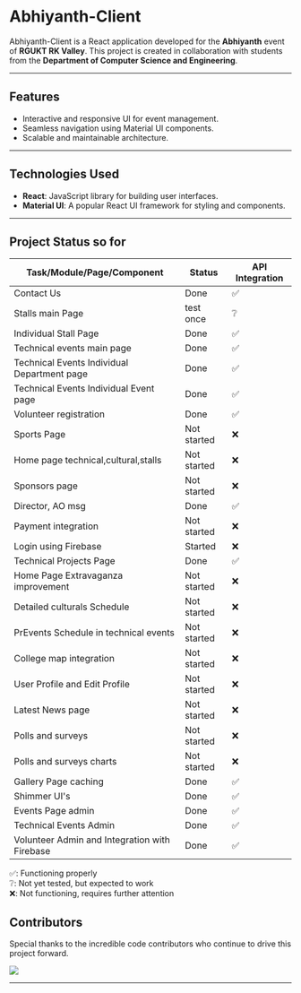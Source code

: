 # **Abhiyanth-Client**

Abhiyanth-Client is a React application developed for the **Abhiyanth** event of **RGUKT RK Valley**. This project is created in collaboration with students from the **Department of Computer Science and Engineering**.

---

## **Features**
- Interactive and responsive UI for event management.
- Seamless navigation using Material UI components.
- Scalable and maintainable architecture.

---

## **Technologies Used**
- **React**: JavaScript library for building user interfaces.
- **Material UI**: A popular React UI framework for styling and components.

---

## Project Status so for

| Task/Module/Page/Component                        | Status          | API Integration|
|-----------------------------------------|-----------------|----------------|
| Contact Us                              | Done            | ✅             |
| Stalls main Page                        | test once       | ❔            |
| Individual Stall Page                   | Done     | ✅             |
| Technical events main page              | Done            | ✅             |
| Technical Events Individual Department page | Done        | ✅             |
| Technical Events Individual Event page  | Done     | ✅             |
| Volunteer registration                  | Done            | ✅             |
| Sports Page                             | Not started     | ❌             |
| Home page technical,cultural,stalls                     | Not started     | ❌             |
| Sponsors page                           | Not started     | ❌             |
| Director, AO msg                            | Done     | ✅             |
| Payment integration                     | Not started     | ❌             |
| Login using Firebase                    | Started         | ❌             |
| Technical Projects Page                 |Done     |    ✅          |
| Home Page Extravaganza improvement      | Not started     | ❌             |
| Detailed culturals Schedule             | Not started     | ❌             |
| PrEvents Schedule in technical events   | Not started     | ❌             |
| College map integration                 | Not started     | ❌             |
| User Profile and Edit Profile           | Not started     | ❌             |
| Latest News page                        | Not started     | ❌             |
| Polls and surveys                       | Not started     | ❌             |
| Polls and surveys charts                | Not started     | ❌             |
| Gallery Page caching                    | Done            | ✅             |
| Shimmer UI's                            | Done     | ✅             |
| Events Page admin                       | Done            | ✅             |
| Technical Events Admin                  |Done     | ✅             |
| Volunteer Admin and Integration with Firebase | Done | ✅             |


✅: Functioning properly  
❔: Not yet tested, but expected to work  
❌: Not functioning, requires further attention

## Contributors

Special thanks to the incredible code contributors who continue to drive this project forward.

<a href="https://github.com/Student-Recreation-Center-CSE-RKV/Abhiyanth-Client/graphs/contributors">
  <img src="https://contrib.rocks/image?repo=Student-Recreation-Center-CSE-RKV/Abhiyanth-Client" />
</a>

---

